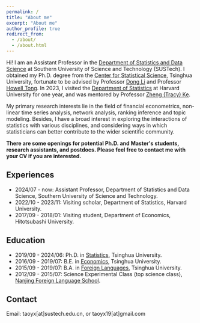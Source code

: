 ```yaml
---
permalink: /
title: "About me"
excerpt: "About me"
author_profile: true
redirect_from: 
  - /about/
  - /about.html
---
```


<!-- <img src="../images/2023.8.jpg" width="600"> -->

Hi! I am an Assistant Professor in the [Department of Statistics and Data Science](https://stat-ds.sustech.edu.cn/) at Southern University of Science and Technology (SUSTech).
I obtained my Ph.D. degree from the [Center for Statistical Science](http://www.stat.tsinghua.edu.cn/en), Tsinghua University, fortunate to be advised by Professor [Dong Li](http://www.stat.tsinghua.edu.cn/en/teachers/dongli/) and Professor [Howell Tong](https://stats.lse.ac.uk/tong/). In 2023, I visited the [Department of Statistics](https://statistics.fas.harvard.edu/home) at Harvard University for one year, and was mentored by Professor [Zheng (Tracy) Ke](https://zke.fas.harvard.edu).

My primary research interests lie in the field of financial econometrics, non-linear time series analysis, network analysis, ranking inference and topic modeling. Besides, I have a broad interest in exploring the interactions of statistics with various disciplines, and considering ways in which statisticians can better contribute to the wider scientific community.

**There are some openings for potential Ph.D. and Master's students, research assistants, and postdocs. Please feel free to contact me with your CV if you are interested.**

## Experiences
* 2024/07 - now:  Assistant Professor, Department of Statistics and Data Science, Southern University of Science and Technology.
* 2022/10 - 2023/11:  Visiting scholar, Department of Statistics, Harvard University.
* 2017/09 - 2018/01:  Visiting student, Department of Economics, Hitotsubashi University.

## Education
* 2019/09 - 2024/06:  Ph.D. in [Statistics](http://www.stat.tsinghua.edu.cn/en/), Tsinghua University.
* 2016/09 - 2019/07:  B.E. in [Economics](https://www.sem.tsinghua.edu.cn/en/), Tsinghua University.
* 2015/09 - 2019/07:  B.A. in [Foreign Languages](https://www.dfll.tsinghua.edu.cn), Tsinghua University.
* 2012/09 - 2015/07:  Science Experimental Class (top science class), [Nanjing Foreign Language School](http://www.nfls.com.cn/iynt/main.htm).

## Contact
Email: taoyx[at]sustech.edu.cn, or taoyx19[at]gmail.com
